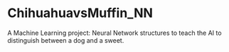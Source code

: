 # ChihuahuavsMuffin_NN
A Machine Learning project: Neural Network structures to teach the AI to distinguish between a dog and a sweet.
